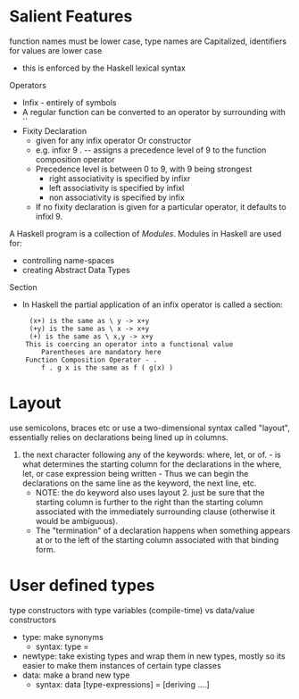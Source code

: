 # Salient Features

function names must be lower case, type names are Capitalized, identifiers for values are lower case
- this is enforced by the Haskell lexical syntax

Operators
- Infix - entirely of symbols
- A regular function can be converted to an operator by surrounding with ``
- Fixity Declaration
	- given for any infix operator Or constructor
	- e.g. infixr 9 .  -- assigns a precedence level of 9 to the function composition operator
	- Precedence level is between 0 to 9, with 9 being strongest
		- right associativity is specified by infixr
		- left associativity is specified by infixl
		- non associativity is specified by infix
	- If no fixity declaration is given for a particular operator, it defaults to infixl 9.

A Haskell program is a collection of *Modules*.
Modules in Haskell are used for:
- controlling name-spaces
- creating Abstract Data Types

Section
- In Haskell the partial application of an infix operator is called a section:
```
	 (x+) is the same as \ y -> x+y
	 (+y) is the same as \ x -> x+y
	 (+) is the same as \ x,y -> x+y
	This is coercing an operator into a functional value
 		Parentheses are mandatory here
 	Function Composition Operator - .
 		f . g x is the same as f ( g(x) )
```

# Layout
use semicolons, braces etc or use a two-dimensional syntax called "layout", essentially relies on declarations being lined up in columns.
  1. the next character following any of the keywords:
      where, let, or of.
    - is what determines the starting column for the declarations in the where, let, or case expression being written
    - Thus we can begin the declarations on the same line as the keyword, the next line, etc.
		- NOTE: the do keyword also uses layout
	2. just be sure that the starting column is further to the right than the starting column associated with the immediately surrounding clause (otherwise it would be ambiguous).
	  - The "termination" of a declaration happens when something appears at or to the left of the starting column
		associated with that binding form.

# User defined types
type constructors with type variables (compile-time) vs data/value constructors

- type: make synonyms
	- syntax: type <newtype> = <existingtype>
- newtype: take existing types and wrap them in new types, mostly so its easier to make them instances of certain type classes
- data: make a brand new type
	- syntax: data <name-of-type> [type-expressions] = <constructor> <value-expression> [deriving ....]
